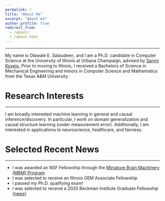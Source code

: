 ```yaml
---
permalink: /
title: "About Me"
excerpt: "About me"
author_profile: true
redirect_from: 
  - /about/
  - /about.html
---
```


---
My name is Olawale E. Salaudeen, and I am a Ph.D. candidate in Computer Science
at the University of Illinois at Urbana Champaign, advised by 
<a href="http://sanmi.cs.illinois.edu/">Sanmi Koyejo.</a> 
Prior to moving to Illinois, I
received a Bachelors of Science in Mechanical Engineering and minors in
Computer Science and Mathematics from the Texas A&M University.

# Research Interests
---
I am broadly interested machine learning in general and causal
inference/discovery. In particular, I work on domain generalization and causal
structure learning (under measurement error). 
Additionally, I am interested in applications to neuroscience, healthcare, and fairness. 

# Selected Recent News
---
* I was awarded an NSF Fellowship through the [Miniature Brain Machinery
 (MBM) Program](https://minibrain.beckman.illinois.edu/)
* I was selected to receive an Illinois GEM
Associate Fellowship
* I passed my Ph.D. qualifying exam!
* I was selected to receive a 2020 Beckman Institute Graduate
Fellowship [(news)](https://beckman.illinois.edu/about/news/article/2020/05/08/seven-named-2020-beckman-institute-graduate-fellows?fbclid=IwAR1XYI8PpzFLfAsAmQdurMZrywwTyHtTuhpkI3ZlaNUQPNcrY00SZJH0muU)
